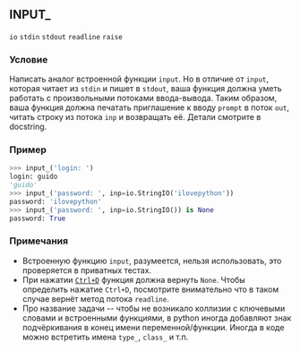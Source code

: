 ## INPUT_

`io` `stdin` `stdout` `readline` `raise`

### Условие

Написать аналог встроенной функции `input`. Но в отличие от `input`, которая читает из `stdin` и пишет в `stdout`, ваша функция должна уметь работать с произвольными потоками ввода-вывода. Таким образом, ваша функция должна печатать приглашение к вводу `prompt` в поток `out`, читать строку из потока `inp` и возвращать её. Детали смотрите в docstring.

### Пример

```python
>>> input_('login: ')
login: guido
'guido'
>>> input_('password: ', inp=io.StringIO('ilovepython'))
password: 'ilovepython'
>>> input_('password: ', inp=io.StringIO()) is None
password: True
```

### Примечания

* Встроенную функцию `input`, разумеется, нельзя использовать, это проверяется в приватных тестах.
* При нажатии [`Ctrl+D`](https://en.wikipedia.org/wiki/End-of-Transmission_character) функция должна вернуть `None`. Чтобы определить нажатие `Ctrl+D`, посмотрите внимательно что в таком случае вернёт метод потока `readline`.
* Про название задачи -- чтобы не возникало коллизии с ключевыми словами и встроенными функциями, в python иногда добавляют знак подчёркивания в конец имени переменной/функции. Иногда в коде можно встретить имена `type_`, `class_` и т.п.
